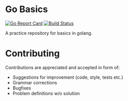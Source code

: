 # Go Basics

[![Go Report Card](https://goreportcard.com/badge/github.com/hasansino/gobasics)](https://goreportcard.com/report/github.com/hasansino/gobasics)
[![Build Status](https://travis-ci.com/hasansino/gobasics.svg?branch=master)](https://travis-ci.com/hasansino/gobasics)

A practice repository for basics in golang.  

# Contributing

Contributions are appreciated and accepted in form of:

* Suggestions for improvement (code, style, tests etc.)
* Grammar corrections
* Bugfixes
* Problem definitions w/o solution